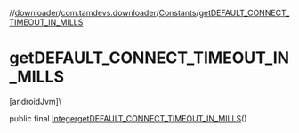 //[downloader](../../../index.md)/[com.tamdevs.downloader](../index.md)/[Constants](index.md)/[getDEFAULT_CONNECT_TIMEOUT_IN_MILLS](get-d-e-f-a-u-l-t_-c-o-n-n-e-c-t_-t-i-m-e-o-u-t_-i-n_-m-i-l-l-s.md)

# getDEFAULT_CONNECT_TIMEOUT_IN_MILLS

[androidJvm]\

public final [Integer](https://developer.android.com/reference/kotlin/java/lang/Integer.html)[getDEFAULT_CONNECT_TIMEOUT_IN_MILLS](get-d-e-f-a-u-l-t_-c-o-n-n-e-c-t_-t-i-m-e-o-u-t_-i-n_-m-i-l-l-s.md)()
